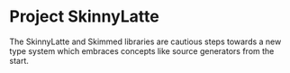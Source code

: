 # Project SkinnyLatte

The SkinnyLatte and Skimmed libraries are cautious steps towards a new type system which embraces concepts like source generators from the start.

